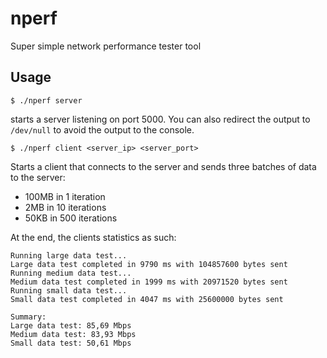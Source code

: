 # nperf
Super simple network performance tester tool

## Usage
```
$ ./nperf server
```
starts a server listening on port 5000. You can also redirect the output to `/dev/null` to avoid the output to the console.

```
$ ./nperf client <server_ip> <server_port>
```

Starts a client that connects to the server and sends three batches of data to the server:
- 100MB in 1 iteration
- 2MB in 10 iterations
- 50KB in 500 iterations

At the end, the clients statistics as such:
```
Running large data test...
Large data test completed in 9790 ms with 104857600 bytes sent
Running medium data test...
Medium data test completed in 1999 ms with 20971520 bytes sent
Running small data test...
Small data test completed in 4047 ms with 25600000 bytes sent

Summary:
Large data test: 85,69 Mbps
Medium data test: 83,93 Mbps
Small data test: 50,61 Mbps
```
